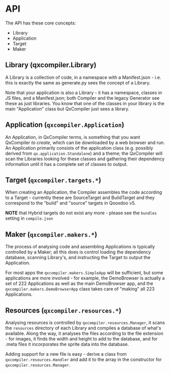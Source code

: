 # API

The API has these core concepts:

- Library
- Application
- Target
- Maker

## Library (qxcompiler.Library)

A Library is a collection of code, in a namespace with a Manifest.json - i.e.
this is exactly the same as generate.py sees the concept of a Library.

Note that your application is also a Library - it has a namespace, classes in JS
files, and a Manifest.json; both Compiler and the legacy Generator see these as
just libraries. You know that one of the classes in your library is the main
"Application" class but QxCompiler just sees a library.

## Application (`qxcompiler.Application`)

An Application, in QxCompiler terms, is something that you want QxCompiler _to
create_, which can be downloaded by a web browser and run. An Application
primarily consists of the application class (e.g. possibly derived from
`qx.application.Standalone`) and a theme; the QxCompiler will scan the Libraries
looking for these classes and gathering their dependency information until it
has a complete set of classes to output.

## Target (`qxcompiler.targets.*`)

When creating an Application, the Compiler assembles the code according to a
Target - currently these are SourceTarget and BuildTarget and they correspond to
the "build" and "source" targets in Qooxdoo v5.

**NOTE** that Hybrid targets do not exist any more - please see the `bundles`
setting in `compile.json`

## Maker (`qxcompiler.makers.*`)

The process of analysing code and assembling Applications is typically
controlled by a Maker; all this does is control loading the dependency database,
scanning Library's, and instructing the Target to output the Application.

For most apps the `qxcompiler.makers.SimpleApp` will be sufficient, but some
applications are more involved - for example, the DemoBrowser is actually a set
of 222 Applications as well as the main DemoBrowser app, and the
`qxcompiler.makers.DemoBrowserApp` class takes care of "making" all 223
Applications.

## Resources (`qxcompiler.resources.*`)

Analysing resources is controlled by `qxcompiler.resources.Manager`, it scans
the `resources` directory of each Library and compiles a database of what's
available. Along the way, it analyses the files according to the file
extension - for images, it finds the width and height to add to the database,
and for .meta files it incorporates the sprite data into the database.

Adding support for a new file is easy - derive a class from
`qxcompiler.resources.Handler` and add it to the array in the constructor for
`qxcompiler.resources.Manager`.
